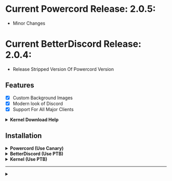 # Current Powercord Release: 2.0.5:
* Minor Changes

# Current BetterDiscord Release: 2.0.4:
* Release Stripped Version Of Powercord Version

## Features
- [X] Custom Background Images
- [X] Modern look of Discord
- [X] Support For All Major Clients

<!-- Kernel Help -->
<details>
<summary><b>Kernel Download Help</b></summary>

## Step 1

You will need a recent [**node.js**](https://nodejs.org/) version, with [**pnpm**](https://pnpm.io) installed, regardless of the way you install Kernel.
To do that, after installing [**node.js**](https://nodejs.org/) open a terminal and run:

```sh
npm i -g pnpm
```

- Download the latest [Kernel-Windows.exe](https://github.com/kernel-mod/installer-gui/releases/latest).

- Make a folder "kernel" and place the downloaded installer in it.

- Close discord completely.

- Run the installer, click Install and then it should automatically detect the path to your discord installation.

- If it didn't detect the path to your discord installation, then click on browse and navigate to C:\Users\%username%\Appdata\Local\Discord\app-1.0.xx.

- Click on Kernel Path and select the folder "kernel" from the second step.

- Then click on Install. Make sure both the toggles are set to "On".

## Then Copy Paste This
```sh
cd kernel
cd packages
git clone https://github.com/strencher-kernel/settings
cd settings
pnpm i
cd ..
git clone https://github.com/strencher-kernel/pc-compat
cd pc-compat
pnpm i --production
cd ..
git clone https://github.com/strencher-kernel/bd-compat
cd bd-compat
pnpm i --production
cd ..
git clone https://github.com/strencher-kernel/webpack
git clone https://github.com/Henry-Hiles/kernel-package-downloader
git clone https://github.com/slow/discord-utilities
git clone https://github.com/strencher-kernel/no-sentry
cd ..
```

## Step 2

I assume you have already installed Kernel, bd-compat, pc-compat. I also assume you have configured them and downloaded your favorite plugins and themes for them. An obvious concern is speed and performance issues due to so many compats. While Kernel manages to hold its own, things can always get better. That's where OpenAsar comes in.

<https://openasar.dev>

> If using with kernel, do remember to replace the in-use `app-original.asar` in your Discord install's folder with the `app.asar` downloaded but rename it to `app-original.asar`.

</details>

## Installation

<!-- Powercord -->
<details>
<summary><b>Powercord (Use Canary)</b></summary>

* **Step 1:** Open **Command Prompt** / **Terminal**

* **Step 2:** Paste the below code in your terminal:

* **Step 3:** Move the "theme.scss" In the folder with your name back so that it's still inside "Simplicity" folder but not inside the folder with your name.

(for first time downloaders remove the && rd /s /q "Simplicity" from the command line otherwise it doesn't work)

```bash
cd powercord/src/Powercord/themes && rd /s /q "Simplicity" && git clone https://github.com/Shurayukii/Simplicity.git
```
</details>

<!-- BetterDiscord -->
<details>
<summary><b>BetterDiscord (Use PTB)</b></summary>

* **Step 1:** Open **Command Prompt** / **Terminal**

* **Step 2:** Paste the below code in your terminal:

* **Step 3:** Move the "theme.css" In the folder with your name outside entierly of the "Simplicity" folder

(for first time downloaders remove the && rd /s /q "Simplicity" from the command line otherwise it doesn't work)

```bash
cd AppData/Roaming/BetterDiscord/themes && rd /s /q "Simplicity" && git clone https://github.com/Shurayukii/Simplicity.git
```
</details>

<!-- Kernel -->
<details>
<summary><b>Kernel (Use PTB)</b></summary>

* **Step 1:** Open **Command Prompt** / **Terminal**

* **Step 2:** Paste the below code in your terminal:

* **Step 3:** Move the "theme.scss" In the folder with your name back so that it's still inside "Simplicity" folder but not inside the folder with your name.

(for first time downloaders remove the && rd /s /q "Simplicity" from the command line otherwise it doesn't work)

```bash
cd kernel\powercord\themes && rd /s /q "Simplicity" && git clone https://github.com/Shurayukii/Simplicity.git && pause
```
</details>

---
<!-- Credits -->
<details>
<summary><b></b></summary>

## Credits For The Original Themes:

* [Chatty Edit By zerol1ght](https://github.com/zerol1ght/chatty-edit)

* [CreArts By CorrellanStoma](https://github.com/CreArts-Community/CreArts-Discord)

* [Discord+ By Insta](https://betterdiscord.app/theme/Discord%2B) (BetterDiscord Theme)
</details>
